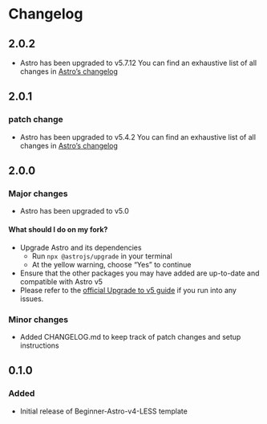 # Changelog
## 2.0.2
- Astro has been upgraded to v5.7.12
You can find an exhaustive list of all changes in [Astro’s changelog](https://github.com/withastro/astro/blob/main/packages/astro/CHANGELOG.md)

## 2.0.1
### patch change
- Astro has been upgraded to v5.4.2
You can find an exhaustive list of all changes in [Astro’s changelog](https://github.com/withastro/astro/blob/main/packages/astro/CHANGELOG.md)

## 2.0.0

### Major changes
- Astro has been upgraded to v5.0

#### What should I do on my fork?
- Upgrade Astro and its dependencies
  - Run `npx @astrojs/upgrade` in your terminal
  - At the yellow warning, choose “Yes” to continue
- Ensure that the other packages you may have added are up-to-date and compatible with Astro v5
- Please refer to the [official Upgrade to v5 guide](https://docs.astro.build/en/guides/upgrade-to/v5/) if you run into any issues.

### Minor changes
- Added CHANGELOG.md to keep track of patch changes and setup instructions

## 0.1.0
### Added
- Initial release of Beginner-Astro-v4-LESS template

